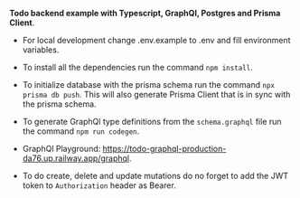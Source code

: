 **Todo backend example with Typescript, GraphQl, Postgres and Prisma Client**.

- For local development change .env.example to .env and fill environment variables.

- To install all the dependencies run the command `npm install`.

- To initialize database with the prisma schema run the command `npx prisma db push`. This will also generate Prisma Client that is in sync with the prisma schema.

- To generate GraphQl type definitions from the `schema.graphql` file run the command `npm run codegen`.

- GraphQl Playground: https://todo-graphql-production-da76.up.railway.app/graphql.

- To do create, delete and update mutations do no forget to add the JWT token to `Authorization` header as Bearer.
